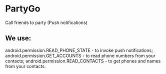 # PartyGo
Call friends to party (Push notifications)

## We use:
android.permission.READ_PHONE_STATE - to invoke push notifications;
android.permission.GET_ACCOUNTS - to read phone numbers from your contacts;
android.permission.READ_CONTACTS - to get phones and names from your contacts.
